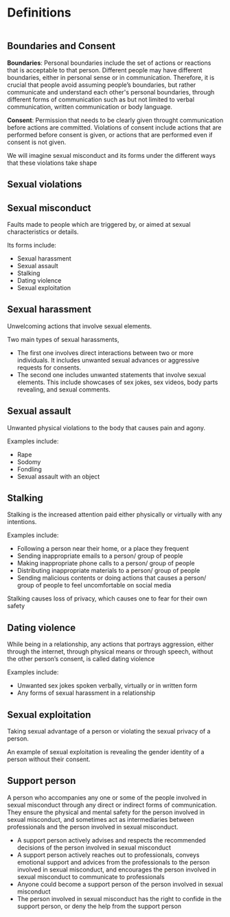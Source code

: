 # Definitions 

```{contents}
```

## Boundaries and Consent  

**Boundaries**: Personal boundaries include the set of actions or reactions that is acceptable to that person. Different people may have different boundaries, either in personal sense or in communication. Therefore, it is crucial that people avoid assuming people’s boundaries, but rather communicate and understand each other's personal boundaries, through different forms of communication such as but not limited to verbal communication, written communication or body language.  

**Consent**: Permission that needs to be clearly given throught communication before actions are committed. Violations of consent include actions that are performed before consent is given, or actions that are performed even if consent is not given.  

We will imagine sexual misconduct and its forms under the different ways that these violations take shape  

## Sexual violations  

## Sexual misconduct 

Faults made to people which are triggered by, or aimed at sexual characteristics or details.   

Its forms include: 
- Sexual harassment 
- Sexual assault 
- Stalking 
- Dating violence 
- Sexual exploitation  

## Sexual harassment 

Unwelcoming actions that involve sexual elements.

Two main types of sexual harassments,  
- The first one involves direct interactions between two or more individuals. It includes  unwanted sexual advances or aggressive requests for consents.
- The second one includes unwanted statements that involve sexual elements. This include showcases of sex jokes, sex videos, body parts revealing, and sexual comments.

## Sexual assault 

Unwanted physical violations to the body that causes pain and agony.  

Examples include: 
- Rape 
- Sodomy 
- Fondling 
- Sexual assault with an object  

## Stalking 

Stalking is the increased attention paid either physically or virtually with any intentions.  

Examples include:  
- Following a person near their home, or a place they frequent  
- Sending inappropriate emails to a person/ group of people   
- Making inappropriate phone calls to a person/ group of people  
- Distributing inappropriate materials to a person/ group of people  
- Sending malicious contents or doing actions that causes a person/ group of people to feel uncomfortable on social media   

Stalking causes loss of privacy, which causes one to fear for their own safety  

## Dating violence 

While being in a relationship, any actions that portrays aggression, either through the internet, through physical means or through speech, without the other person’s consent, is called dating violence  

Examples include:  
- Unwanted sex jokes spoken verbally, virtually or in written form 
- Any forms of sexual harassment in a relationship  

## Sexual exploitation 

Taking sexual advantage of a person or violating the sexual privacy of a person.  

An example of sexual exploitation is revealing the gender identity of a person without their consent.  

## Support person  

A person who accompanies any one or some of the people involved in sexual misconduct through any direct or indirect forms of communication. They ensure the physical and mental safety for the person involved in sexual misconduct, and sometimes act as intermediaries between professionals and the person involved in sexual misconduct.  

- A support person actively advises and respects the recommended decisions of the person involved in sexual misconduct 
- A support person actively reaches out to professionals, conveys emotional support and advices from the professionals to the person involved in sexual misconduct, and encourages the person involved in sexual misconduct to communicate to professionals  
- Anyone could become a support person of the person involved in sexual misconduct  
- The person involved in sexual misconduct has the right to confide in the support person, or deny the help from the support person 